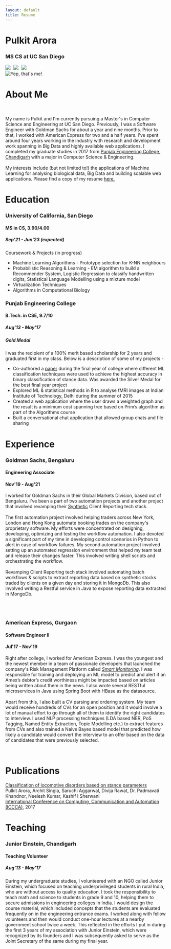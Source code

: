 ```yaml
---
layout: default
title: Resume
---
```


<div class="container">
  <!-- picture -->
  <div class="row top-bottom-buffer" id="explore">
    <div class="col-xs-12 col-sm-6 col-md-6 col-lg-9 header-left">
      <div> <h1>Pulkit Arora</h1> </div>
      <div> <h3>MS CS at UC San Diego</h3> </div>
      <div>
      <a href="https://www.linkedin.com/in/pulkit-arora-16abbab1/" target="_blank"><img src="resources/linkedin_favicon.png" class="favicon"></a>
      <a href="mailto:pulkitarora22@gmail.com" target="_blank" style="margin-left:5px;"><img src="resources/email_favicon.png" class="favicon"></a>
      <a href="https://github.com/arora-pulkit" target="_blank" style="margin-left:5px;"><img src="resources/github_favicon.png" class="favicon"></a>
      </div>
    </div>
    <div class="col-xs-12 col-sm-6 col-md-6 col-lg-3 header-right">
      <div class="float-lg-right float-md-right float-sm-right"><img src="resources/me.jpg" alt="Yep, that's me!" style="min-width:180px; max-height: 250px;"></div>
    </div>
  </div>
  <!-- about me -->
  <div class="row top-bottom-buffer" id="about-me">
      <div class="mx-auto col-xs-12 col-sm-12 col-md-12 col-lg-12">
        <h1> About Me </h1><br>
        <p class="text-justify">My name is Pulkit and I'm currently pursuing a Master's in Computer Science and Engineering at UC San Diego. Previously, I was a Software Engineer with Goldman Sachs for about a year and nine months. Prior to that, I worked with American Express for two and a half years. I've spent around four years working in the industry with research and development work spanning in Big Data and highly available web applications. I completed my graduate studies in 2017 from <a href="https://www.pec.ac.in/" target="_blank">Punjab Engineering College, Chandigarh</a> with a major in Computer Science & Engineering. <br><br>
        My interests include (but not limited to!) the applications of Machine Learning for analysing biological data, Big Data and building scalable web applications. Please find a copy of my resume <a href="resources/CV.pdf" target="_blank">here.</a></p>
      </div>
    </div>
      <!-- education -->
    <div class="row top-bottom-buffer" id="education">
        <div class="mx-auto col-xs-12 col-sm-12 col-md-12 col-lg-12 ">
        <h1> Education </h1>
        </div>
    </div>
  <div class="row" id="education-details-2">
    <div class="mx-auto col-xs-12 col-sm-6 col-md-6 col-lg-5 header-left">
      <div><h3>University of California, San Diego</h3></div>
      <div><h4>MS in CS, 3.90/4.00</h4></div>
      <div><h5>Sep'21 - Jun'23 (expected)</h5></div>
    </div>
    <div class="mx-auto col-xs-12 col-sm-6 col-md-6 col-lg-7 header-right">
      <div><p class="text-justify">Coursework & Projects (in progress)</p></div>
      <!--<h4>Projects</h4>-->
      <ul>
        <li>Machine Learning Algorithms - Prototype selection for K-NN neighbours</li>
        <li>Probabilistic Reasoning & Learning - EM algorithm to build a Recommender System, Logistic Regression to classify handwritten digits, Statistical Language Modelling using a mixture model</li>
        <li>Virtualization Techniques</li>
        <li>Algorithms in Computational Biology</li>
      </ul>
    </div>
  </div>

  <div class="row" id="education-details">
    <div class="mx-auto col-xs-12 col-sm-6 col-md-6 col-lg-5 header-left">
      <div><h3>Punjab Engineering College</h3></div>
      <div><h4>B.Tech. in CSE, 9.7/10</h4></div>
      <div><h5>Aug'13 - May'17</h5></div>
      <div><h5>Gold Medal</h5></div>
    </div>
    <div class="mx-auto col-xs-12 col-sm-6 col-md-6 col-lg-7 header-right">
      <div><p class="text-justify">I was the recipient of a 100% merit based scholarship for 2 years and graduated first in my class. Below is a description of some of my projects - </p></div>
      <!--<h4>Projects</h4>-->
      <ul>
        <li>Co-authored a ​<a href="https://doi.org/10.1109/CCAA.2017.8229773" target="_blank">paper</a> during the final year of college where different ML classification techniques ​were used to achieve the highest accuracy in binary classification of stance data. Was awarded the Silver Medal for the best final year project</li>
        <li>Explored ML & statistical methods in R to analyse fMRI images at Indian Institute of Technology, Delhi during the summer of 2015</li>
        <li>Created a web application where the user draws a weighted graph and the result is a minimum cost spanning tree based on Prim’s algorithm as part of the Algorithms course</li>
        <li>Built a conversational chat application that allowed group chats and file sharing</li>
      </ul>
    </div>
  </div>

  <!-- experience -->
  <div class="row top-bottom-buffer" id="experience">
    <div class="mx-auto col-xs-12 col-sm-12 col-md-12 col-lg-12">
      <h1> Experience </h1>
    </div>
  </div>
  <div class="row" id="experience-details">
    <div class="mx-auto col-xs-12 col-sm-6 col-md-6 col-lg-4 header-left">
      <div><h3>Goldman Sachs, Bengaluru</h3></div>
      <div><h4>Engineering Associate</h4></div>
      <div><h4>Nov'19 - Aug'21</h4></div>
    </div>
    <div class="mx-auto col-xs-12 col-sm-6 col-md-6 col-lg-8 header-right">
      <p class="text-justify">I worked for Goldman Sachs in their Global Markets Division, based out of Bengaluru. I've been a part of two automation projects and another project that involved revamping their <a href="http://marketswiki.com/wiki/Synthetic_trades#:~:text=A%20synthetic%20trade%20or%20synthetic,the%20same%20risk%2Dreward%20profile.">Synthetic</a> Client Reporting tech stack. <br><br>
      The first automation project involved helping traders across New York, London and Hong Kong automate booking trades on the company's proprietary software. My efforts were concentrated on designing, developing, optimizing and testing the workflow automation. I also devoted a significant part of my time in developing control scenarios in Python to alert in case of workflow failures. My second automation project involved setting up an automated regression environment that helped my team test and release their changes faster. This involved writing shell scripts and orchestrating the workflow.<br><br>
      Revamping Client Reporting tech stack involved automating batch workflows & scripts to extract reporting data based on synthetic stocks traded by clients on a given day and storing it in MongoDb. This also involved writing a Restful service in Java to expose reporting data extracted in MongoDb.
      </p><br><br>
    </div>
    <div class="mx-auto col-xs-12 col-sm-6 col-md-6 col-lg-4 header-left">
      <div><h3>American Express, Gurgaon</h3></div>
      <div><h4>Software Engineer II</h4></div>
      <div><h4>Jul'17 - Nov'19</h4></div>
    </div>
    <div class="mx-auto col-xs-12 col-sm-6 col-md-6 col-lg-8 header-right">
      <p class="text-justify">Right after college, I worked for American Express. I was the youngest and the newest member in a team of passionate developers that launched the company's Risk Management Platform called <a href="https://deloitte.wsj.com/riskandcompliance/2018/01/29/shaping-strategy-with-data-and-insights-paul-fabara-cro-american-express/" target="_blank"><i>Smart Monitoring</i></a>. I was responsible for training and deploying an ML model to predict and alert if an Amex’s debtor’s credit worthiness might be impacted based on articles being written about them in the news. I also wrote several RESTful microservices in Java using Spring Boot with HBase as the datasource. <br><br>
      Apart from this, I also built a CV parsing and ordering system. My team would receive hundreds of CVs for an open position and it would involve a lot of manual effort to go through all of them to identify the right candidates to interview. I used NLP processing techniques (LDA based NER, PoS Tagging, Named Entity Extraction, Topic Modelling etc.) to extract features from CVs and also trained a Naive Bayes based model that predicted how likely a candidate would convert the interview to an offer based on the data of candidates that were previously selected. </p> <br>
    </div>
  </div>
  <!-- publications -->
  <div class="row top-bottom-buffer" id="publications">
    <div class="mx-auto col-xs-12 col-sm-12 col-md-12 col-lg-12 ">
      <h1> Publications </h1>
    </div>
  </div>
  <div class="row" id="interest-details">
    <div class="mx-auto col-xs-12 col-sm-12 col-md-12 col-lg-12">
        <a href="https://doi.org/10.1109/CCAA.2017.8229773" target="_blank"> Classification of locomotive disorders based on stance parameters</a><br> Pulkit Arora, Archit Singla, Saruchi Aggarwal, Divija Rawat, Dr. Padmavati Khandnor, Neelesh Kumar, Kashif I Sherwani<br> <a href="https://ieeexplore.ieee.org/xpl/conhome/8168800/proceeding" target="_blank"> International Conference on Computing, Communication and Automation (ICCCA)</a>, 2017
    </div>

  </div>
  <!-- teaching -->
  <div class="row top-bottom-buffer" id="teaching">
    <div class="mx-auto col-xs-12 col-sm-12 col-md-12 col-lg-12 ">
      <h1> Teaching </h1>
    </div>
  </div>
  <div class="row" id="interest-details">
    <div class="mx-auto col-xs-12 col-sm-6 col-md-6 col-lg-4 header-left">
      <div><h3>Junior Einstein, Chandigarh</h3></div>
      <div><h4>Teaching Volunteer</h4></div>
      <div><h5>Aug'13 - May'17</h5></div>
    </div>
    <div class="mx-auto col-xs-12 col-sm-6 col-md-6 col-lg-8 header-right">
      <div><p class="text-justify">During my undergraduate studies, I volunteered with an NGO called Junior Einstein, which focused on teaching underprivileged students in rural India, who are without access to quality education.  I took the responsibility to teach math and science to students in grade 9 and 10, helping them to secure admissions in engineering colleges in India. I would design the course material, which included concepts that the students are evaluated frequently on in the engineering entrance exams. I worked along with fellow volunteers and then would conduct one-hour lectures at a nearby government school twice a week. This reflected in the efforts I put in during the first 3 years of my association with Junior Einstein, which were recognized by its founders and I was subsequently asked to serve as the Joint Secretary of the same during my final year.
      </p></div>
    </div>
  </div>
</div>

